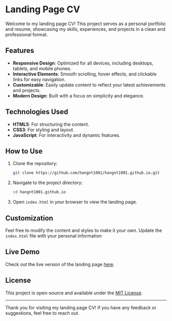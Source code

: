 # Landing Page CV

Welcome to my landing page CV! This project serves as a personal portfolio and resume, showcasing my skills, experiences, and projects in a clean and professional format.

## Features

- **Responsive Design**: Optimized for all devices, including desktops, tablets, and mobile phones.
- **Interactive Elements**: Smooth scrolling, hover effects, and clickable links for easy navigation.
- **Customizable**: Easily update content to reflect your latest achievements and projects.
- **Modern Design**: Built with a focus on simplicity and elegance.

## Technologies Used

- **HTML5**: For structuring the content.
- **CSS3**: For styling and layout.
- **JavaScript**: For interactivity and dynamic features.

## How to Use

1. Clone the repository:
    ```bash
    git clone https://github.com/hangnt1001/hangnt1001.github.io.git
    ```
2. Navigate to the project directory:
    ```bash
    cd hangnt1001.github.io
    ```
3. Open `index.html` in your browser to view the landing page.

## Customization

Feel free to modify the content and styles to make it your own. Update the `index.html` file with your personal information

## Live Demo

Check out the live version of the landing page [here](https://hangnt1001.github.io).

## License

This project is open-source and available under the [MIT License](LICENSE).

---
Thank you for visiting my landing page CV! If you have any feedback or suggestions, feel free to reach out.
